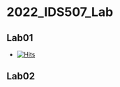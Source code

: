 # 2022_IDS507_Lab


## Lab01 
- [![Hits](https://hits.seeyoufarm.com/api/count/incr/badge.svg?url=https%3A%2F%2Fwww.notion.so%2FIDS507-Lab01-38ff053bb89d4ebd8b69d110c322acce&count_bg=%23C83D3D&icon=notion.svg&icon_color=%23E7E7E7&title=Lab01&edge_flat=false)](https://aquamarine-pumpkin-ec6.notion.site/IDS507-Lab01-38ff053bb89d4ebd8b69d110c322acce)


## Lab02 
